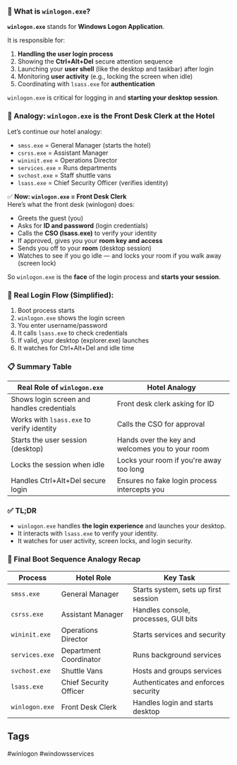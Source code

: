 ### 🧠 What is `winlogon.exe`?

**`winlogon.exe`** stands for **Windows Logon Application**.

It is responsible for:
1. **Handling the user login process**
2. Showing the **Ctrl+Alt+Del** secure attention sequence
3. Launching your **user shell** (like the desktop and taskbar) after login
4. Monitoring **user activity** (e.g., locking the screen when idle)
5. Coordinating with `lsass.exe` for **authentication**
    
`winlogon.exe` is critical for logging in and **starting your desktop session**.

### 🏨 Analogy: `winlogon.exe` is the Front Desk Clerk at the Hotel

Let’s continue our hotel analogy:
- `smss.exe` = General Manager (starts the hotel)
- `csrss.exe` = Assistant Manager
- `wininit.exe` = Operations Director
- `services.exe` = Runs departments
- `svchost.exe` = Staff shuttle vans
- `lsass.exe` = Chief Security Officer (verifies identity)
    

✅ **Now: `winlogon.exe` = Front Desk Clerk**  
Here’s what the front desk (winlogon) does:
- Greets the guest (you)
- Asks for **ID and password** (login credentials)
- Calls the **CSO (lsass.exe)** to verify your identity
- If approved, gives you your **room key and access**
- Sends you off to your **room** (desktop session)
- Watches to see if you go idle — and locks your room if you walk away (screen lock)
    
So `winlogon.exe` is the **face** of the login process and **starts your session**.

### 🔐 Real Login Flow (Simplified):

1. Boot process starts
2. `winlogon.exe` shows the login screen
3. You enter username/password
4. It calls `lsass.exe` to check credentials
5. If valid, your desktop (explorer.exe) launches
6. It watches for Ctrl+Alt+Del and idle time
    
### 📋 Summary Table

|Real Role of `winlogon.exe`|Hotel Analogy|
|---|---|
|Shows login screen and handles credentials|Front desk clerk asking for ID|
|Works with `lsass.exe` to verify identity|Calls the CSO for approval|
|Starts the user session (desktop)|Hands over the key and welcomes you to your room|
|Locks the session when idle|Locks your room if you're away too long|
|Handles Ctrl+Alt+Del secure login|Ensures no fake login process intercepts you|

### ✅ TL;DR

- `winlogon.exe` handles **the login experience** and launches your desktop.
- It interacts with `lsass.exe` to verify your identity.
- It watches for user activity, screen locks, and login security.
    
### 🔄 Final Boot Sequence Analogy Recap

|Process|Hotel Role|Key Task|
|---|---|---|
|`smss.exe`|General Manager|Starts system, sets up first session|
|`csrss.exe`|Assistant Manager|Handles console, processes, GUI bits|
|`wininit.exe`|Operations Director|Starts services and security|
|`services.exe`|Department Coordinator|Runs background services|
|`svchost.exe`|Shuttle Vans|Hosts and groups services|
|`lsass.exe`|Chief Security Officer|Authenticates and enforces security|
|`winlogon.exe`|Front Desk Clerk|Handles login and starts desktop|

## Tags
#winlogon #windowsservices 